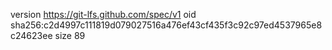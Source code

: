 version https://git-lfs.github.com/spec/v1
oid sha256:c2d4997c111819d079027516a476ef43cf435f3c92c97ed4537965e8c24623ee
size 89

